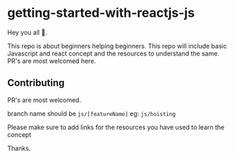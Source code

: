 


# getting-started-with-reactjs-js


   Hey you all 👋.

This repo is about beginners helping beginners. This repo will include basic Javascript and react concept and the resources to understand the same.
PR's are most welcomed here.

## Contributing
PR's are most welcomed.

branch name should be ```js/[featureName]``` eg: ```js/hoisting```

Please make sure to add links for the resources you have used to learn the concept

Thanks.
